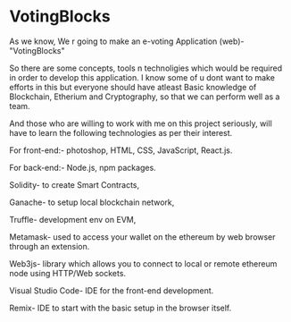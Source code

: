 # VotingBlocks
As we know,
We r going to make an e-voting Application (web)- "VotingBlocks"

So there are some concepts, tools  n technoligies which would be required in order to develop this application.
I know some of u dont want to make efforts in this but everyone should have atleast
Basic knowledge of Blockchain, Etherium and Cryptography, so that we can perform well as a team.

And those who are willing to work with me on this project seriously, will have to learn the following technologies as per their interest.

For front-end:-
photoshop,
HTML, 
CSS,
JavaScript,
React.js.

For back-end:-
Node.js,
npm packages.

Solidity- to create Smart Contracts,

Ganache- to setup local blockchain network,

Truffle- development env on EVM,

Metamask- used to access your wallet on the ethereum by web browser through an extension.

Web3js- library which allows you to connect to local or remote ethereum node using HTTP/Web sockets.

Visual Studio Code- IDE for the front-end development. 

Remix- IDE to start with the basic setup in the browser itself. 
